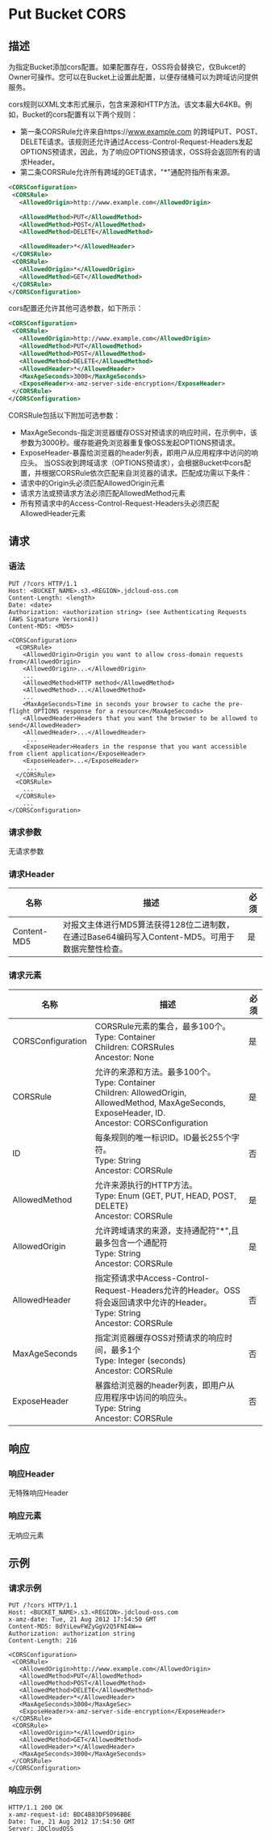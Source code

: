 # Put Bucket CORS

## 描述
为指定Bucket添加cors配置。如果配置存在，OSS将会替换它，仅Bukcet的Owner可操作。您可以在Bucket上设置此配置，以便存储桶可以为跨域访问提供服务。

cors规则以XML文本形式展示，包含来源和HTTP方法。该文本最大64KB。例如，Bucket的cors配置有以下两个规则：
* 第一条CORSRule允许来自https://www.example.com 的跨域PUT、POST、DELETE请求。该规则还允许通过Access-Control-Request-Headers发起OPTIONS预请求，因此，为了响应OPTIONS预请求，OSS将会返回所有的请求Header。
* 第二条CORSRule允许所有跨域的GET请求，"*"通配符指所有来源。
```XML
<CORSConfiguration>
 <CORSRule>
   <AllowedOrigin>http://www.example.com</AllowedOrigin>

   <AllowedMethod>PUT</AllowedMethod>
   <AllowedMethod>POST</AllowedMethod>
   <AllowedMethod>DELETE</AllowedMethod>

   <AllowedHeader>*</AllowedHeader>
 </CORSRule>
 <CORSRule>
   <AllowedOrigin>*</AllowedOrigin>
   <AllowedMethod>GET</AllowedMethod>
 </CORSRule>
</CORSConfiguration>
```
cors配置还允许其他可选参数，如下所示：
```XML
<CORSConfiguration>
 <CORSRule>
   <AllowedOrigin>http://www.example.com</AllowedOrigin>
   <AllowedMethod>PUT</AllowedMethod>
   <AllowedMethod>POST</AllowedMethod>
   <AllowedMethod>DELETE</AllowedMethod>
   <AllowedHeader>*</AllowedHeader>
   <MaxAgeSeconds>3000</MaxAgeSeconds>
   <ExposeHeader>x-amz-server-side-encryption</ExposeHeader>
 </CORSRule>
</CORSConfiguration>
```
CORSRule包括以下附加可选参数：
* MaxAgeSeconds-指定浏览器缓存OSS对预请求的响应时间，在示例中，该参数为3000秒。缓存能避免浏览器重复像OSS发起OPTIONS预请求。
* ExposeHeader-暴露给浏览器的header列表，即用户从应用程序中访问的响应头。
当OSS收到跨域请求（OPTIONS预请求），会根据Bucket中cors配置，并根据CORSRule依次匹配来自浏览器的请求。匹配成功需以下条件：
* 请求中的Origin头必须匹配AllowedOrigin元素
* 请求方法或预请求方法必须匹配AllowedMethod元素
* 所有预请求中的Access-Control-Request-Headers头必须匹配AllowedHeader元素

## 请求
### 语法
```HTTP
PUT /?cors HTTP/1.1
Host: <BUCKET_NAME>.s3.<REGION>.jdcloud-oss.com
Content-Length: <length>
Date: <date>
Authorization: <authorization string> (see Authenticating Requests (AWS Signature Version4))
Content-MD5: <MD5>

<CORSConfiguration>
  <CORSRule>
    <AllowedOrigin>Origin you want to allow cross-domain requests from</AllowedOrigin>
    <AllowedOrigin>...</AllowedOrigin>
    ...
    <AllowedMethod>HTTP method</AllowedMethod>
    <AllowedMethod>...</AllowedMethod>
    ...
    <MaxAgeSeconds>Time in seconds your browser to cache the pre-flight OPTIONS response for a resource</MaxAgeSeconds>
    <AllowedHeader>Headers that you want the browser to be allowed to send</AllowedHeader>
    <AllowedHeader>...</AllowedHeader>
     ...
    <ExposeHeader>Headers in the response that you want accessible from client application</ExposeHeader>
    <ExposeHeader>...</ExposeHeader>
     ...
  </CORSRule>
  <CORSRule>
    ...
  </CORSRule>
    ...
</CORSConfiguration>
```
### 请求参数
无请求参数
### 请求Header

名称|描述|必须
---|---|---
Content-MD5|对报文主体进行MD5算法获得128位二进制数，在通过Base64编码写入Content-MD5。可用于数据完整性检查。|是

### 请求元素

名称|描述|必须
---|---|---
CORSConfiguration|CORSRule元素的集合，最多100个。<br>Type: Container<br>Children: CORSRules<br>Ancestor: None|是
CORSRule|允许的来源和方法。最多100个。<br>Type: Container<br>Children: AllowedOrigin, AllowedMethod, MaxAgeSeconds, ExposeHeader, ID.<br>Ancestor: CORSConfiguration|是
ID|每条规则的唯一标识ID。ID最长255个字符。<br>Type: String<br>Ancestor: CORSRule|否
AllowedMethod|允许来源执行的HTTP方法。<br>Type: Enum (GET, PUT, HEAD, POST, DELETE)<br>Ancestor: CORSRule|是
AllowedOrigin|允许跨域请求的来源，支持通配符"*",且最多包含一个通配符<br>Type: String<br>Ancestor: CORSRule|是
AllowedHeader|指定预请求中Access-Control-Request-Headers允许的Header。OSS将会返回请求中允许的Header。<br>Type: String<br>Ancestor: CORSRule|否
MaxAgeSeconds|指定浏览器缓存OSS对预请求的响应时间，最多1个<br>Type: Integer (seconds)<br>Ancestor: CORSRule|否
ExposeHeader|暴露给浏览器的header列表，即用户从应用程序中访问的响应头。<br>Type: String<br>Ancestor: CORSRule|否

## 响应
### 响应Header
无特殊响应Header
### 响应元素
无响应元素

## 示例
### 请求示例
```HTTP
PUT /?cors HTTP/1.1
Host: <BUCKET_NAME>.s3.<REGION>.jdcloud-oss.com
x-amz-date: Tue, 21 Aug 2012 17:54:50 GMT
Content-MD5: 8dYiLewFWZyGgV2Q5FNI4W==
Authorization: authorization string
Content-Length: 216

<CORSConfiguration>
 <CORSRule>
   <AllowedOrigin>http://www.example.com</AllowedOrigin>
   <AllowedMethod>PUT</AllowedMethod>
   <AllowedMethod>POST</AllowedMethod>
   <AllowedMethod>DELETE</AllowedMethod>
   <AllowedHeader>*</AllowedHeader>
   <MaxAgeSeconds>3000</MaxAgeSec>
   <ExposeHeader>x-amz-server-side-encryption</ExposeHeader>
 </CORSRule>
 <CORSRule>
   <AllowedOrigin>*</AllowedOrigin>
   <AllowedMethod>GET</AllowedMethod>
   <AllowedHeader>*</AllowedHeader>
   <MaxAgeSeconds>3000</MaxAgeSeconds>
 </CORSRule>
</CORSConfiguration>
```

### 响应示例
```HTTP
HTTP/1.1 200 OK
x-amz-request-id: BDC4B83DF5096BBE
Date: Tue, 21 Aug 2012 17:54:50 GMT
Server: JDCloudOSS
```
